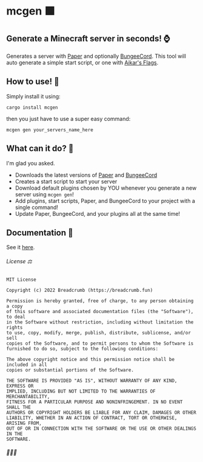 # mcgen 🟩

## Generate a Minecraft server in seconds! ⌚

Generates a server with [Paper](https://papermc.io) and optionally [BungeeCord](https://www.spigotmc.org/threads/1-8-1-15-bungeecord.392/). This tool will auto generate a simple start script, or one with [Aikar's Flags](https://aikar.co/mcflags.html).

## How to use! 🧪

Simply install it using:

```
cargo install mcgen
```

then you just have to use a super easy command:

```
mcgen gen your_servers_name_here
```

## What can it do? 🤔

I'm glad you asked.

- Downloads the latest versions of [Paper](https://papermc.io) and [BungeeCord](https://www.spigotmc.org/threads/1-8-1-15-bungeecord.392)
- Creates a start script to start your server
- Download default plugins chosen by YOU whenever you generate a new server using `mcgen gen`!
- Add plugins, start scripts, Paper, and BungeeCord to your project with a single command!
- Update Paper, BungeeCord, and your plugins all at the same time!

## Documentation 📃

See it [here](https://github.com/BreadcrumbIsTaken/mcgen/blob/main/DOCS.md).

###### License ⚖️

    MIT License

    Copyright (c) 2022 Breadcrumb (https://breadcrumb.fun)

    Permission is hereby granted, free of charge, to any person obtaining a copy
    of this software and associated documentation files (the "Software"), to deal
    in the Software without restriction, including without limitation the rights
    to use, copy, modify, merge, publish, distribute, sublicense, and/or sell
    copies of the Software, and to permit persons to whom the Software is
    furnished to do so, subject to the following conditions:

    The above copyright notice and this permission notice shall be included in all
    copies or substantial portions of the Software.

    THE SOFTWARE IS PROVIDED "AS IS", WITHOUT WARRANTY OF ANY KIND, EXPRESS OR
    IMPLIED, INCLUDING BUT NOT LIMITED TO THE WARRANTIES OF MERCHANTABILITY,
    FITNESS FOR A PARTICULAR PURPOSE AND NONINFRINGEMENT. IN NO EVENT SHALL THE
    AUTHORS OR COPYRIGHT HOLDERS BE LIABLE FOR ANY CLAIM, DAMAGES OR OTHER
    LIABILITY, WHETHER IN AN ACTION OF CONTRACT, TORT OR OTHERWISE, ARISING FROM,
    OUT OF OR IN CONNECTION WITH THE SOFTWARE OR THE USE OR OTHER DEALINGS IN THE
    SOFTWARE.

###### 🌾🌾🌾
